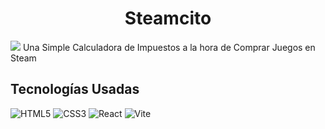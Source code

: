 <h1 align="center">Steamcito</h1>
<img src="https://github.com/FerTorron/Steamcito/assets/100718699/ece50fcd-5280-42a9-b86f-58da7e4b656f">
Una Simple Calculadora de Impuestos a la hora de Comprar Juegos en Steam

## Tecnologías Usadas
![HTML5](https://img.shields.io/badge/HTML5-E34F26?style=for-the-badge&logo=html5&logoColor=white)
![CSS3](https://img.shields.io/badge/CSS3-1572B6?style=for-the-badge&logo=css3&logoColor=white)
![React](https://img.shields.io/badge/React-20232A?style=for-the-badge&logo=react&logoColor=61DAFB)
![Vite](https://img.shields.io/badge/Vite-B73BFE?style=for-the-badge&logo=vite&logoColor=FFD62E)
